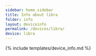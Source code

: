 ```yaml
---
sidebar: home_sidebar
title: Info about libra
folder: info
layout: deviceinfo
permalink: /devices/libra/
device: libra
---
```

{% include templates/device_info.md %}
